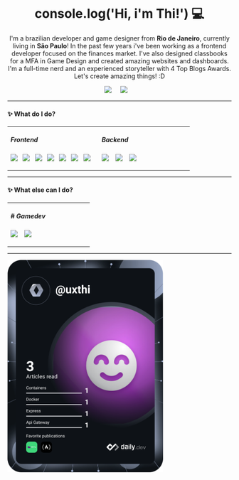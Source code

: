 <h1 align='center'> console.log('Hi, i'm Thi!') 💻 </h1>

<p align='center'>
  I'm a brazilian developer and game designer from <b>Rio de Janeiro</b>, currently living in <b>São Paulo</b>! In the past few years i've been working as a frontend developer focused on the finances market. I've also designed classbooks for a MFA in Game Design and created amazing websites and dashboards. I'm a full-time nerd and an experienced storyteller with 4 Top Blogs Awards. Let's create amazing things! :D
</p>

<p align='center'>
  <a href="https://www.linkedin.com/in/gamedesignbrasil/"><img src="https://img.shields.io/badge/linkedin-%230077B5.svg?&style=for-the-badge&logo=linkedin&logoColor=white" /></a>&nbsp;&nbsp;&nbsp;&nbsp;
  <a href="mailto:thiago@spelbook.com.brb?subject=Oi%20Thi"><img src="https://img.shields.io/badge/gmail-%23D14836.svg?&style=for-the-badge&logo=gmail&logoColor=white" /></a>&nbsp;&nbsp;&nbsp;&nbsp;
</p>

<hr>

<h4>✨ What do I do?</h4>
<table>
  <tr>
    <td valign="top" width="50%">
    <h5>Frontend</h5>
    <p>
      <img src="https://img.shields.io/badge/html5%20-%23e34f26.svg?&style=for-the-badge&logo=html5&logoColor=white" />&nbsp;&nbsp;
      <img src="https://img.shields.io/badge/css3%20-%231572B6.svg?&style=for-the-badge&logo=css3&logoColor=white" />&nbsp;&nbsp;
      <img src="https://img.shields.io/badge/javascript%20-%23F7DF1E.svg?&style=for-the-badge&logo=javascript&logoColor=white" />&nbsp;&nbsp;
      <img src="https://img.shields.io/badge/typescript%20-%230769ad.svg?&style=for-the-badge&logo=react&logoColor=white" />&nbsp;&nbsp;
      <img src="https://img.shields.io/badge/react%20-%230769ad.svg?&style=for-the-badge&logo=react&logoColor=white" />&nbsp;&nbsp;
      <img src="https://img.shields.io/badge/next%20-%230769ad.svg?&style=for-the-badge&logo=react&logoColor=white" />&nbsp;&nbsp;
      <img src="https://img.shields.io/badge/styledcomponents%20-%23db7093.svg?&style=for-the-badge&logo=styled-components&logoColor=white" />&nbsp;&nbsp;&nbsp;     
    </p>
    </td>
    <td valign="top" width="50%">
      <h5>Backend</h5>
        <p>
          <img src="https://img.shields.io/badge/node.js%20-%23339933.svg?&style=for-the-badge&logo=node.js&logoColor=white" />&nbsp;&nbsp;&nbsp;
          <img src="https://img.shields.io/badge/express%20-%230769ad.svg?&style=for-the-badge&logo=react&logoColor=white" />&nbsp;&nbsp;&nbsp;
          <img src="https://img.shields.io/badge/mongodb%20-%23e34f26.svg?&style=for-the-badge&logo=mongodb&logoColor=white" />&nbsp;&nbsp;&nbsp;
        </p>
    </td>
   </tr>
 </table>

<hr>

<h4>✨ What else can I do?</h4>
<table>
  <tr>
    <td valign="top" width="50%">
      <h5># Gamedev</h5>
      <p>
        <img src="https://img.shields.io/badge/unity%20-%23339933.svg?&style=for-the-badge&logo=unity&logoColor=white" />&nbsp;&nbsp;&nbsp;
        <img src="https://img.shields.io/badge/csharp%20-%23339933.svg?&style=for-the-badge&logo=c#&logoColor=white" />&nbsp;&nbsp;&nbsp;
      </p>
    </td>
   </tr>
 </table>

<hr>

<a href="https://app.daily.dev/DailyDevTips"><img src="https://github.com/uxthi/uxthi/blob/master/devcard.svg" width="350" alt="Thiago Fernandes Dev Card"/></a>

